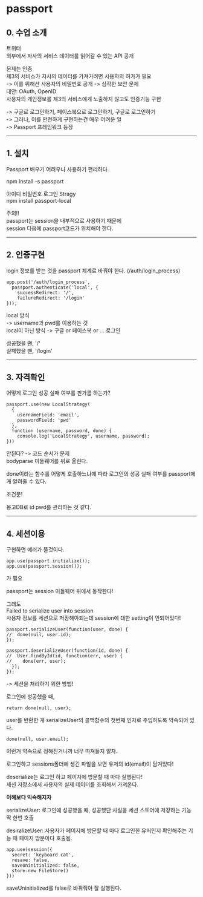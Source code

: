 # passport

## 0. 수업 소개

트위터  
외부에서 자사의 서비스 데이터를 읽어갈 수 있는 API 공개  

문제는 인증  
제3의 서비스가 자사의 데이터를 가져가려면 사용자의 허가가 필요  
-> 이를 위해선 사용자의 비밀번호 공개 -> 심각한 보안 문제  
대안: OAuth, OpenID  
사용자의 개인정보를 제3의 서비스에게 노출하지 않고도 인증기능 구현  

-> 구글로 로그인하기, 페이스북으로 로그인하기, 구글로 로그인하기  
-> 그러나, 이를 안전하게 구현하는건 매우 어려운 일  
-> Passport 프레임워크 등장  

---

## 1. 설치

Passport 배우기 어려우나 사용하기 편리하다.  

npm install -s passport  

아이디 비밀번호 로그인 Stragy  
npm install passport-local  

주의!!  
passport는 session을 내부적으로 사용하기 때문에  
session 다음에 passport코드가 위치해야 한다.  

---

## 2. 인증구현

login 정보를 받는 것을 passport 체계로 바꿔야 한다. (/auth/login_process)  

~~~
app.post('/auth/login_process',
  passport.authenticate('local', {
    successRedirect: '/',
    failureRedirect: '/login'
}));
~~~

local 방식  
-> username과 pwd를 이용하는 것  
local이 아닌 방식
-> 구글 or 페이스북 or ... 로그인  

성공했을 땐, '/'  
실패했을 땐, '/login'  

---

## 3. 자격확인

어떻게 로그인 성공 실패 여부를 판가름 하는가?  

~~~
passport.use(new LocalStrategy(
  {
    usernameField: 'email',
    passwordField: 'pwd'
  },
  function (username, password, done) {
    console.log('LocalStrategy', username, password);
}))
~~~

안된다? -> 코드 순서가 문제  
bodyparse 미들웨어를 위로 올린다.  


done이라는 함수를 어떻게 호출하느냐에 따라 로그인의 성공 실패 여부를 passport에게 알려줄 수 있다.  

조건문!  

몽고DB로 id pwd를 관리하는 것 같다.  

---

## 4. 세션이용

구현하면 에러가 뜰것이다.  

~~~
app.use(passport.initialize());
app.use(passport.session());
~~~
가 필요  

passport는 session 미들웨어 위에서 동작한다!  

그래도  
Failed to serialize user into session  
사용자 정보를 세션으로 저장해야되는데 session에 대한 setting이 안되어있다!  

~~~
passport.serializeUser(function(user, done) {
//  done(null, user.id);
});

passport.deserializeUser(function(id, done) {
//  User.findById(id, function(err, user) {
//    done(err, user);
  });
});
~~~
->
세션을 처리하기 위한 방법!  


로그인에 성공했을 때,
~~~
return done(null, user);
~~~
user를 반환한 게 serializeUser의 콜백함수의 첫번째 인자로 주입하도록 약속되어 있다.  

~~~
done(null, user.email);
~~~
이런거 약속으로 정해진거니까 너무 따져들지 말자.  

로그인하고 sessions폴더에 생긴 파일을 보면 유저의 id(email)이 담겨있다!  

deserialize는 로그인 하고 페이지에 방문할 때 마다 실행된다!  
세션 저장소에서 사용자의 실제 데이터를 조회해서 가져온다.  


**이해보다 익숙해지자**


serializeUser: 로그인에 성공했을 때, 성공했단 사실을 세션 스토어에 저장하는 기능  
딱 한번 호출

desiralizeUser: 사용자가 페이지에 방문할 때 마다 로그인한 유저인지 확인해주는 기능
매 페이지 방문마다 호출됨.  


~~~
app.use(session({
  secret: 'keyboard cat',
  resave: false,
  saveUninitialized: false,
  store:new FileStore()
}))
~~~
saveUninitialized를 false로 바꿔줘야 잘 실행된다.  


